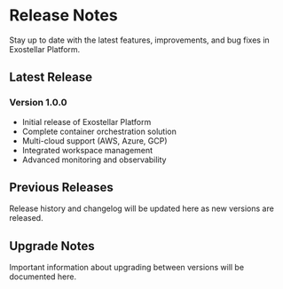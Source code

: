 # Release Notes

Stay up to date with the latest features, improvements, and bug fixes in Exostellar Platform.

## Latest Release

### Version 1.0.0
- Initial release of Exostellar Platform
- Complete container orchestration solution
- Multi-cloud support (AWS, Azure, GCP)
- Integrated workspace management
- Advanced monitoring and observability

## Previous Releases

Release history and changelog will be updated here as new versions are released.

## Upgrade Notes

Important information about upgrading between versions will be documented here.
